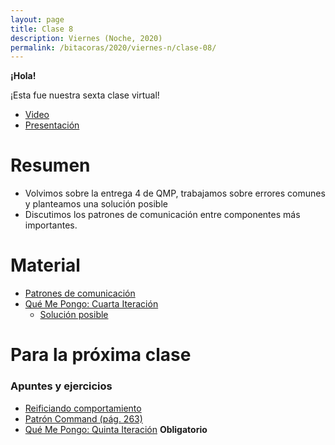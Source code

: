 ```yaml
---
layout: page
title: Clase 8
description: Viernes (Noche, 2020)
permalink: /bitacoras/2020/viernes-n/clase-08/
---
```

**¡Hola!**

¡Esta fue nuestra sexta clase virtual!

- [Video](https://docs.google.com/document/d/1wS622pMwZrDK9ilL_hEt5bBE04vKUKZILx8cIQ-aQzU)
- [Presentación](https://docs.google.com/presentation/d/1XQXjn4IPn9JmUeilZkvqlL8JHBN4dC1oq-J5JRUY8tY/edit#slide=id.g35f391192_00)

# Resumen

- Volvimos sobre la entrega 4 de QMP, trabajamos sobre errores comunes y planteamos una solución posible
- Discutimos los patrones de comunicación entre componentes más importantes.

# Material
- [Patrones de comunicación](https://docs.google.com/document/d/1EVPwqFyq2TW5Z5_VUeWdh9yLesxPBbSBzke2jHNURuk/edit)
- [Qué Me Pongo: Cuarta Iteración](https://docs.google.com/document/d/1sy9S9EeIQr8fhatKnfTCgOfjVniJDu2viI-Av0gn0xY/edit)
   - [Solución posible](https://docs.google.com/document/d/1XNUtnvQl1oJhDWlevzxwkynZJMQ2upDmrXFC_6xEo3A/edit?userstoinvite=sofiavcortes%40gmail.com&ts=5ed51561&actionButton=1#heading=h.uyku9mnteh0t)

# Para la próxima clase

### Apuntes y ejercicios

- [Reificiando comportamiento](https://docs.google.com/document/d/14n6SNTbCt1wJzhNiIFNSoAq0tJdYjRrOQCi5ar_FQ1c/edit#heading=h.6ab0fffv8tld)
- [Patrón Command (pág. 263)](http://www.uml.org.cn/c++/pdf/DesignPatterns.pdf)
- [Qué Me Pongo: Quinta Iteración]() **Obligatorio**
